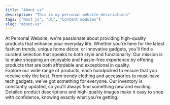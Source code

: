 ```yaml
---
title: "About us"
description: "This is my personal website descriptions"
tags: ["Nuxt js", "Ui", "Content modules"]
slug: "about-us"
---
```


At Personal Website, we're passionate about providing high-quality products that enhance your everyday life. Whether you're here for the latest fashion trends, unique home décor, or innovative gadgets, you'll find a curated selection that speaks to both style and functionality. Our mission is to make shopping an enjoyable and hassle-free experience by offering products that are both affordable and exceptional in quality.
<br/>
Explore our wide range of products, each handpicked to ensure that you receive only the best. From trendy clothing and accessories to must-have tech gadgets, we’ve got something for everyone. Our inventory is constantly updated, so you'll always find something new and exciting. Detailed product descriptions and high-quality images make it easy to shop with confidence, knowing exactly what you’re getting.
